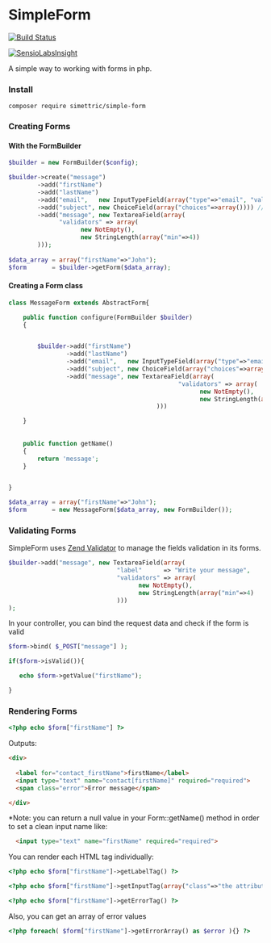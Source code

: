 SimpleForm
==========
[![Build Status](https://travis-ci.org/Simettric/SimpleForm.svg?branch=master)](https://travis-ci.org/Simettric/SimpleForm)

[![SensioLabsInsight](https://insight.sensiolabs.com/projects/b95de71b-f178-4de0-a44b-4c55eb262599/big.png)](https://insight.sensiolabs.com/projects/b95de71b-f178-4de0-a44b-4c55eb262599)

A simple way to working with forms in php.

### Install

    composer require simettric/simple-form



### Creating Forms


#### With the FormBuilder
```php
$builder = new FormBuilder($config);

$builder->create("message")
        ->add("firstName")
        ->add("lastName")
        ->add("email",   new InputTypeField(array("type"=>"email", "validators"=> new Email() )))
        ->add("subject", new ChoiceField(array("choices"=>array()))) //InArray is implicit unless we configure our own ChoiceValidator in the "validators" key
        ->add("message", new TextareaField(array(
              "validators" => array(
                    new NotEmpty(), 
                    new StringLength(array("min"=>4))
        )));
        
$data_array = array("firstName"=>"John");
$form       = $builder->getForm($data_array);
```

#### Creating a Form class
```php
class MessageForm extends AbstractForm{

    public function configure(FormBuilder $builder)
    {


        $builder->add("firstName")
                ->add("lastName")
                ->add("email",   new InputTypeField(array("type"=>"email", "validators"=> new Email() )))
                ->add("subject", new ChoiceField(array("choices"=>array()))) //ChoiceValidator is implicit unless we configure our own ChoiceValidator in the "validators" key
                ->add("message", new TextareaField(array(
                                               "validators" => array(
                                                     new NotEmpty(), 
                                                     new StringLength(array("min"=>4))
                                         )))

    }
    
    
    public function getName()
    {
        return 'message';
    }


}

$data_array = array("firstName"=>"John");
$form       = new MessageForm($data_array, new FormBuilder());
```        
        
### Validating Forms

SimpleForm uses [Zend Validator](http://framework.zend.com/manual/current/en/modules/zend.validator.html) to manage the fields validation in its forms.

```php
$builder->add("message", new TextareaField(array(
                              "label"      => "Write your message",
                              "validators" => array(
                                    new NotEmpty(), 
                                    new StringLength(array("min"=>4)
                              )))
);
```  

In your controller, you can bind the request data and check if the form is valid

```php
$form->bind( $_POST["message"] );

if($form->isValid()){

   echo $form->getValue("firstName");

}
```    
    
### Rendering Forms
```php
<?php echo $form["firstName"] ?>
```

Outputs:
```html   
<div>
  
  <label for="contact_firstName">firstName</label>
  <input type="text" name="contact[firstName]" required="required">
  <span class="error">Error message</span>

</div>
```
*Note: you can return a null value in your Form::getName() method in order to set a clean input name like:
```html   
  <input type="text" name="firstName" required="required">
```



You can render each HTML tag individually:
```php    
<?php echo $form["firstName"]->getLabelTag() ?>

<?php echo $form["firstName"]->getInputTag(array("class"=>"the attribute value")) ?>

<?php echo $form["firstName"]->getErrorTag() ?>
```    
Also, you can get an array of error values
```php     
<?php foreach( $form["firstName"]->getErrorArray() as $error ){} ?>
```
